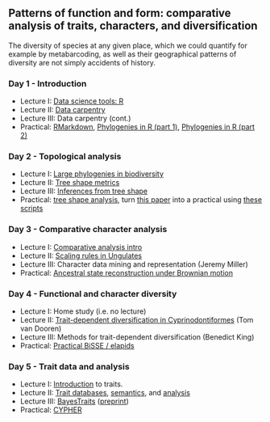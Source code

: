Patterns of function and form: comparative analysis of traits, characters, and diversification
----------------------------------------------------------------------------------------------
The diversity of species at any given place, which we could quantify for example by metabarcoding, as well
as their geographical patterns of diversity are not simply accidents of history. 

### Day 1 - Introduction

- Lecture I: [Data science tools: R](w3d1/lecture1.md)
- Lecture II: [Data carpentry](http://www.datacarpentry.org/R-ecology-lesson/)
- Lecture III: Data carpentry (cont.)
- Practical: [RMarkdown](https://github.com/naturalis/CourseComparativeMethods/blob/master/lecture1/First_RMarkdown_Document.Rmd), [Phylogenies in R (part 1)](https://github.com/naturalis/CourseComparativeMethods/blob/master/lecture1/Introduction_phylo.Rmd),
[Phylogenies in R (part 2)](https://github.com/naturalis/CourseComparativeMethods/blob/master/lecture2/PhylogeneticTree.Rmd)

### Day 2 - Topological analysis

- Lecture I: [Large phylogenies in biodiversity](w3d2/lecture1.md)
- Lecture II: [Tree shape metrics](w3d2/lecture2.md)
- Lecture III: [Inferences from tree shape](w3d2/lecture3.md)
- Practical: [tree shape analysis](w3p2), turn [this paper](http://journals.plos.org/plosone/article?id=10.1371/journal.pone.0179553#sec002) into a practical using [these scripts](http://datadryad.org/resource/doi:10.5061/dryad.sm379)

### Day 3 - Comparative character analysis

- Lecture I: [Comparative analysis intro](w3d3/lecture1.md)
- Lecture II: [Scaling rules in Ungulates](w3p3/Ungulates.Rmd)
- Lecture III: Character data mining and representation (Jeremy Miller)
- Practical: <!--[ungulate trait variables](w3p3/Imputing.Rmd);--> [Ancestral state reconstruction under Brownian motion](https://github.com/naturalis/CourseComparativeMethods/blob/master/lecture3/AncestralStatesReconstruction.Rmd) 
  <!-- and [Ornstein-Uhlenbeck models](https://github.com/naturalis/CourseComparativeMethods/blob/master/lecture5/OUModels.Rmd)-->

### Day 4 - Functional and character diversity

- Lecture I: Home study (i.e. no lecture)
- Lecture II: [Trait-dependent diversification in Cyprinodontiformes](w3d4/Leiden2019.pdf) (Tom van Dooren)
- Lecture III: Methods for trait-dependent diversification (Benedict King)
- Practical: [Practical BiSSE / elapids](w3d4/BiSSE_elapids)
<!--
[ungulate BiSSE](w3p3/Diversification.Rmd), [Diversification](https://github.com/naturalis/CourseComparativeMethods/blob/master/lecture7/Diversification.Rmd) -->

### Day 5 - Trait data and analysis

- Lecture I: [Introduction](w3d4/lecture1-new.md) to traits. 
- Lecture II: [Trait databases](w3d4/lecture3a/databases.Rmd), [semantics](w3d4/semantics.md), and [analysis](w3d4/lecture2a/functional_analysis.Rmd)
- Lecture III: [BayesTraits](https://github.com/naturalis/mycorrhiza) ([preprint](https://doi.org/10.1101/213090))
- Practical: [CYPHER](https://naturalis.github.io/mebioda/doc/week3/w3p5/)


<!--
With considerable re-use from:
http://www.salvias.net/~brian/ECOL596/Trait-based_Ecology_%26_Evolution/Archive.html
https://github.com/simjoly/CourseComparativeMethods
-->
